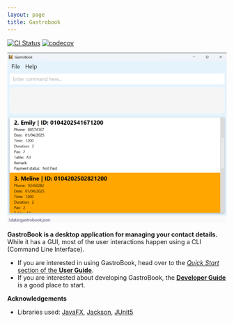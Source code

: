 ```yaml
---
layout: page
title: Gastrobook
---
```


[![CI Status](https://github.com/se-edu/addressbook-level3/workflows/Java%20CI/badge.svg)](https://github.com/AY2425S2-CS2103T-T09-3/tp/actions)
[![codecov](https://codecov.io/gh/se-edu/addressbook-level3/branch/master/graph/badge.svg)](https://app.codecov.io/gh/AY2425S2-CS2103T-T09-3)

![Ui](images/Ui1.png)

**GastroBook is a desktop application for managing your contact details.** While it has a GUI, most of the user interactions happen using a CLI (Command Line Interface).

* If you are interested in using GastroBook, head over to the [_Quick Start_ section of the **User Guide**](UserGuide.html#quick-start).
* If you are interested about developing GastroBook, the [**Developer Guide**](DeveloperGuide.html) is a good place to start.


**Acknowledgements**

* Libraries used: [JavaFX](https://openjfx.io/), [Jackson](https://github.com/FasterXML/jackson), [JUnit5](https://github.com/junit-team/junit5)
